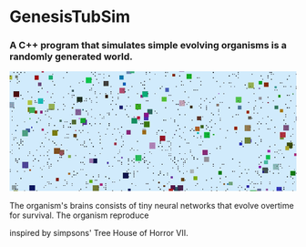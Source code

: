 # GenesisTubSim

### A C++ program that simulates simple evolving organisms is a randomly generated world.

![](https://github.com/RamtinAlami/GenesisTubSim/blob/master/img/top.gif)

The organism's brains consists of tiny neural networks that evolve overtime for survival. The organism reproduce

inspired by simpsons' Tree House of Horror VII.
